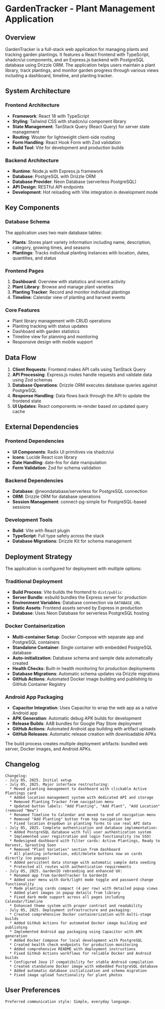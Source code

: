 # GardenTracker - Plant Management Application

## Overview

GardenTracker is a full-stack web application for managing plants and tracking garden plantings. It features a React frontend with TypeScript, shadcn/ui components, and an Express.js backend with PostgreSQL database using Drizzle ORM. The application helps users maintain a plant library, track plantings, and monitor garden progress through various views including a dashboard, timeline, and planting tracker.

## System Architecture

### Frontend Architecture
- **Framework**: React 18 with TypeScript
- **Styling**: Tailwind CSS with shadcn/ui component library
- **State Management**: TanStack Query (React Query) for server state management
- **Routing**: Wouter for lightweight client-side routing
- **Form Handling**: React Hook Form with Zod validation
- **Build Tool**: Vite for development and production builds

### Backend Architecture
- **Runtime**: Node.js with Express.js framework
- **Database**: PostgreSQL with Drizzle ORM
- **Database Provider**: Neon Database (serverless PostgreSQL)
- **API Design**: RESTful API endpoints
- **Development**: Hot reloading with Vite integration in development mode

## Key Components

### Database Schema
The application uses two main database tables:
- **Plants**: Stores plant variety information including name, description, category, growing times, and seasons
- **Plantings**: Tracks individual planting instances with location, dates, quantities, and status

### Frontend Pages
1. **Dashboard**: Overview with statistics and recent activity
2. **Plant Library**: Browse and manage plant varieties
3. **Planting Tracker**: Record and monitor individual plantings
4. **Timeline**: Calendar view of planting and harvest events

### Core Features
- Plant library management with CRUD operations
- Planting tracking with status updates
- Dashboard with garden statistics
- Timeline view for planning and monitoring
- Responsive design with mobile support

## Data Flow

1. **Client Requests**: Frontend makes API calls using TanStack Query
2. **API Processing**: Express.js routes handle requests and validate data using Zod schemas
3. **Database Operations**: Drizzle ORM executes database queries against PostgreSQL
4. **Response Handling**: Data flows back through the API to update the frontend state
5. **UI Updates**: React components re-render based on updated query cache

## External Dependencies

### Frontend Dependencies
- **UI Components**: Radix UI primitives via shadcn/ui
- **Icons**: Lucide React icon library
- **Date Handling**: date-fns for date manipulation
- **Form Validation**: Zod for schema validation

### Backend Dependencies
- **Database**: @neondatabase/serverless for PostgreSQL connection
- **ORM**: Drizzle ORM for database operations
- **Session Management**: connect-pg-simple for PostgreSQL-based sessions

### Development Tools
- **Build**: Vite with React plugin
- **TypeScript**: Full type safety across the stack
- **Database Migrations**: Drizzle Kit for schema management

## Deployment Strategy

The application is configured for deployment with multiple options:

### Traditional Deployment
- **Build Process**: Vite builds the frontend to `dist/public`
- **Server Bundle**: esbuild bundles the Express server for production
- **Environment Variables**: Database connection via `DATABASE_URL`
- **Static Assets**: Frontend assets served by Express in production
- **Database**: Uses Neon Database for serverless PostgreSQL hosting

### Docker Containerization
- **Multi-container Setup**: Docker Compose with separate app and PostgreSQL containers
- **Standalone Container**: Single container with embedded PostgreSQL database
- **Auto-initialization**: Database schema and sample data automatically created
- **Health Checks**: Built-in health monitoring for production deployments
- **Database Migrations**: Automatic schema updates via Drizzle migrations
- **GitHub Actions**: Automated Docker image building and publishing to GitHub Container Registry

### Android App Packaging
- **Capacitor Integration**: Uses Capacitor to wrap the web app as a native Android app
- **APK Generation**: Automatic debug APK builds for development
- **Release Builds**: AAB bundles for Google Play Store deployment
- **GitHub Actions**: Automated Android app building with artifact uploads
- **GitHub Releases**: Automatic release creation with downloadable APKs

The build process creates multiple deployment artifacts: bundled web server, Docker images, and Android APKs.

## Changelog

```
Changelog:
- July 05, 2025. Initial setup
- July 05, 2025. Major interface restructuring:
  * Moved planting management to dashboard with clickable Active Plantings card
  * Added location management system with dedicated API and storage
  * Removed Planting Tracker from navigation menu
  * Updated button labels: "Add Planting", "Add Plant", "Add Location" (removed "New")
  * Renamed Timeline to Calendar and moved to end of navigation menu
  * Removed "Add Planting" button from top navigation bar
  * Fixed location dropdown in planting forms to use real API data
- July 05, 2025. Complete authentication and database implementation:
  * Added PostgreSQL database with full user authentication system
  * Implemented user registration and login functionality (no SSO)
  * Redesigned dashboard with filter cards: Active Plantings, Ready to Harvest, Sprouting Soon
  * Removed "Plant Varieties" section from dashboard
  * All planting information, edit/delete buttons now on cards directly (no popups)
  * Added persistent data storage with automatic sample data seeding
  * Protected all routes with authentication requirements
- July 05, 2025. GardenIO rebranding and enhanced UX:
  * Renamed app from GardenTracker to GardenIO
  * Added user menu with dark/light mode toggle and password change functionality
  * Made planting cards compact (4 per row) with detailed popup views
  * Added plant images in popup details from library
  * Fixed dark mode support across all pages including Calendar/Timeline
  * Enhanced theme system with proper contrast and readability
- July 05, 2025. Deployment infrastructure and packaging:
  * Created comprehensive Docker containerization with multi-stage builds
  * Added GitHub Actions for automated Docker image building and publishing
  * Implemented Android app packaging using Capacitor with APK generation
  * Added Docker Compose for local development with PostgreSQL
  * Created health check endpoints for production monitoring
  * Added comprehensive README with deployment instructions
  * Fixed GitHub Actions workflows for reliable Docker and Android builds
  * Configured Java 17 compatibility for stable Android compilation
  * Created standalone Docker image with embedded PostgreSQL database
  * Added automatic database initialization and schema migration
  * Fixed image upload functionality for plant photos
```

## User Preferences

```
Preferred communication style: Simple, everyday language.
```